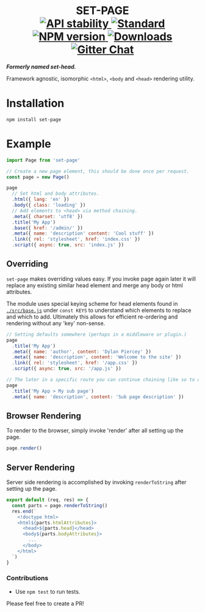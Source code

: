 <h1 align="center">
  <!-- Logo -->
  SET-PAGE
  <br/>

  <!-- Stability -->
  <a href="https://nodejs.org/api/documentation.html#documentation_stability_index">
    <img src="https://img.shields.io/badge/stability-stable-brightgreen.svg?style=flat-square" alt="API stability"/>
  </a>
  <!-- Standard -->
  <a href="https://github.com/feross/standard">
    <img src="https://img.shields.io/badge/code%20style-standard-brightgreen.svg?style=flat-square" alt="Standard"/>
  </a>
  <!-- NPM version -->
  <a href="https://npmjs.org/package/set-page">
    <img src="https://img.shields.io/npm/v/set-page.svg?style=flat-square" alt="NPM version"/>
  </a>
  <!-- Downloads -->
  <a href="https://npmjs.org/package/set-page">
    <img src="https://img.shields.io/npm/dm/set-page.svg?style=flat-square" alt="Downloads"/>
  </a>
  <!-- Gitter Chat -->
  <a href="https://gitter.im/DylanPiercey/set-page">
    <img src="https://img.shields.io/gitter/room/DylanPiercey/set-page.svg?style=flat-square" alt="Gitter Chat"/>
  </a>
</h1>

***Formerly named set-head.***

Framework agnostic, isomorphic `<html>`, `<body` and `<head>` rendering utility.

# Installation

```console
npm install set-page
```

# Example

```javascript
import Page from 'set-page'

// Create a new page element, this should be done once per request.
const page = new Page()

page
  // Set html and body attributes.
  .html({ lang: 'en' })
  .body({ class: 'loading' })
  // Add elements to <head> via method chaining.
  .meta({ charset: 'utf8' })
  .title('My App')
  .base({ href: '/admin/' })
  .meta({ name: 'description' content: 'Cool stuff' })
  .link({ rel: 'stylesheet', href: 'index.css' })
  .script({ async: true, src: 'index.js' })
```

## Overriding

`set-page` makes overriding values easy. If you invoke page again later it will replace any existing similar head element and merge any body or html attributes.

The module uses special keying scheme for head elements found in [`./src/base.js`](https://github.com/DylanPiercey/set-page/blob/master/src/base.js#L4) under `const KEYS` to understand which elements to replace and which to add. Ultimately this allows for efficient re-ordering and rendering without any 'key' non-sense.

```js
// Setting defaults somewhere (perhaps in a middleware or plugin.)
page
  .title('My App')
  .meta({ name: 'author', content: 'Dylan Piercey' })
  .meta({ name: 'description', content: 'Welcome to the site' })
  .link({ rel: 'stylesheet', href: '/app.css' })
  .script({ async: true, src: '/app.js' })

// The later in a specific route you can continue chaining like so to override.
page
  .title('My App > My sub page')
  .meta({ name: 'description', content: 'Sub page description' })
```


## Browser Rendering

To render to the browser, simply invoke 'render' after all setting up the page.

```js
page.render()
```

## Server Rendering

Server side rendering is accomplished by invoking `renderToString` after setting up the page.

```js
export default (req, res) => {
  const parts = page.renderToString()
  res.end(`
    <!doctype html>
    <html${parts.htmlAttributes}>
      <head>${parts.head}</head>
      <body${parts.bodyAttributes}>
        ...
      </body>
    </html>
  `)
}
```

### Contributions

* Use `npm test` to run tests.

Please feel free to create a PR!
